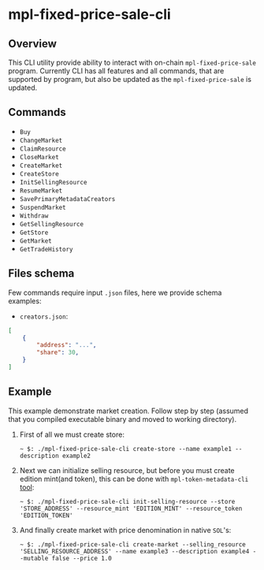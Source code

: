 # mpl-fixed-price-sale-cli
## Overview
This CLI utility provide ability to interact with on-chain `mpl-fixed-price-sale` program. Currently CLI has all features and all commands, that are supported by program, but also be updated as the `mpl-fixed-price-sale` is updated.

## Commands
- `Buy`
- `ChangeMarket`
- `ClaimResource`
- `CloseMarket`
- `CreateMarket`
- `CreateStore`
- `InitSellingResource`
- `ResumeMarket`
- `SavePrimaryMetadataCreators`
- `SuspendMarket`
- `Withdraw`
- `GetSellingResource`
- `GetStore`
- `GetMarket`
- `GetTradeHistory`

## Files schema
Few commands require input `.json` files, here we provide schema examples:

- `creators.json`:
```json
[
    {
        "address": "...",
        "share": 30,
    }
]
```

## Example
This example demonstrate market creation. Follow step by step (assumed that you compiled executable binary and moved to working directory).

1. First of all we must create store:
    
    `~ $: ./mpl-fixed-price-sale-cli create-store --name example1 --description example2`

2. Next we can initialize selling resource, but before you must create edition mint(and token), this can be done with `mpl-token-metadata-cli` [tool](https://github.com/metaplex-foundation/metaplex-program-library/tree/master/token-metadata/cli):

    `~ $: ./mpl-fixed-price-sale-cli init-selling-resource --store 'STORE_ADDRESS' --resource_mint 'EDITION_MINT' --resource_token 'EDITION_TOKEN'`

3. And finally create market with price denomination in native `SOL`'s:

    `~ $: ./mpl-fixed-price-sale-cli create-market --selling_resource 'SELLING_RESOURCE_ADDRESS' --name example3 --description example4 --mutable false --price 1.0`
